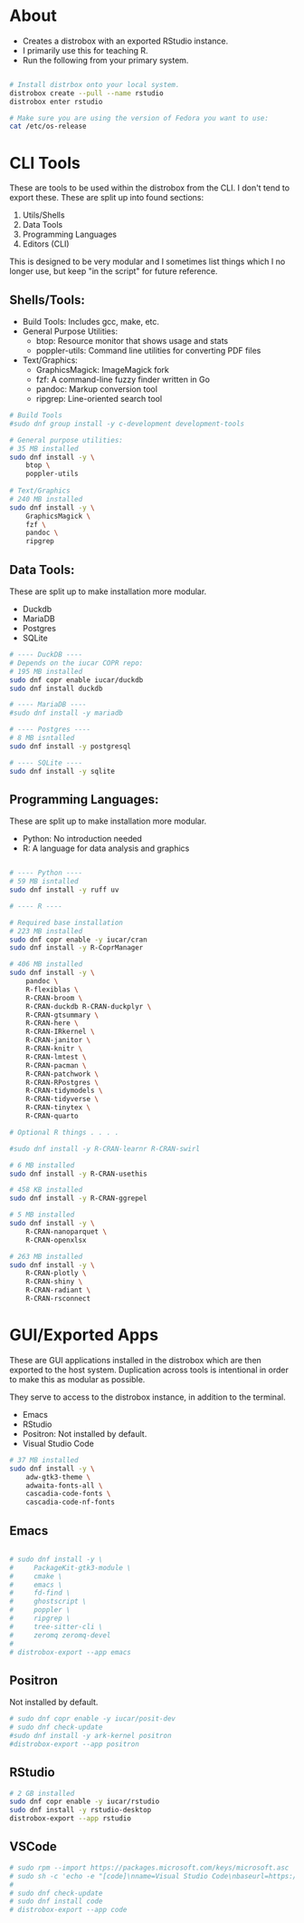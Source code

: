 # About

- Creates a distrobox with an exported RStudio instance.
- I primarily use this for teaching R.
- Run the following from your primary system.

```bash

# Install distrbox onto your local system.
distrobox create --pull --name rstudio
distrobox enter rstudio

# Make sure you are using the version of Fedora you want to use:
cat /etc/os-release
```



# CLI Tools

These are tools to be used within the distrobox from the CLI. I don't tend to
export these. These are split up into found sections:

1. Utils/Shells
2. Data Tools
3. Programming Languages
4. Editors (CLI)

This is designed to be very modular and I sometimes list things which I no
longer use, but keep "in the script" for future reference.

## Shells/Tools:

- Build Tools: Includes gcc, make, etc.
- General Purpose Utilities:
    - btop: Resource monitor that shows usage and stats
    - poppler-utils: Command line utilities for converting PDF files
- Text/Graphics:
    - GraphicsMagick: ImageMagick fork
    - fzf: A command-line fuzzy finder written in Go
    - pandoc: Markup conversion tool
    - ripgrep: Line-oriented search tool

```bash
# Build Tools
#sudo dnf group install -y c-development development-tools

# General purpose utilities:
# 35 MB installed
sudo dnf install -y \
    btop \
    poppler-utils
    
# Text/Graphics
# 240 MB installed
sudo dnf install -y \
    GraphicsMagick \
    fzf \
    pandoc \
    ripgrep
```



## Data Tools: 

These are split up to make installation more modular.

- Duckdb
- MariaDB
- Postgres
- SQLite

```bash
# ---- DuckDB ----
# Depends on the iucar COPR repo:
# 195 MB installed
sudo dnf copr enable iucar/duckdb
sudo dnf install duckdb

# ---- MariaDB ----
#sudo dnf install -y mariadb

# ---- Postgres ----
# 8 MB isntalled
sudo dnf install -y postgresql

# ---- SQLite ----
sudo dnf install -y sqlite

```


## Programming Languages: 

These are split up to make installation more modular.

- Python: No introduction needed
- R: A language for data analysis and graphics

```bash

# ---- Python ----
# 59 MB isntalled
sudo dnf install -y ruff uv

# ---- R ----

# Required base installation
# 223 MB installed
sudo dnf copr enable -y iucar/cran
sudo dnf install -y R-CoprManager

# 406 MB installed
sudo dnf install -y \
    pandoc \
    R-flexiblas \
    R-CRAN-broom \
    R-CRAN-duckdb R-CRAN-duckplyr \
    R-CRAN-gtsummary \
    R-CRAN-here \
    R-CRAN-IRkernel \
    R-CRAN-janitor \
    R-CRAN-knitr \
    R-CRAN-lmtest \
    R-CRAN-pacman \
    R-CRAN-patchwork \
    R-CRAN-RPostgres \
    R-CRAN-tidymodels \
    R-CRAN-tidyverse \
    R-CRAN-tinytex \
    R-CRAN-quarto

# Optional R things . . . . 

#sudo dnf install -y R-CRAN-learnr R-CRAN-swirl

# 6 MB installed
sudo dnf install -y R-CRAN-usethis 

# 458 KB installed
sudo dnf install -y R-CRAN-ggrepel

# 5 MB installed
sudo dnf install -y \
    R-CRAN-nanoparquet \
    R-CRAN-openxlsx

# 263 MB installed 
sudo dnf install -y \
    R-CRAN-plotly \
    R-CRAN-shiny \
    R-CRAN-radiant \
    R-CRAN-rsconnect

```



# GUI/Exported Apps

These are GUI applications installed in the distrobox which are then exported to
the host system. Duplication across tools is intentional in order to make this
as modular as possible.

They serve to access to the distrobox instance, in addition to the terminal.

- Emacs
- RStudio
- Positron: Not installed by default.
- Visual Studio Code

```bash
# 37 MB installed
sudo dnf install -y \
    adw-gtk3-theme \
    adwaita-fonts-all \
    cascadia-code-fonts \
    cascadia-code-nf-fonts
```

## Emacs

```bash

# sudo dnf install -y \
#     PackageKit-gtk3-module \
#     cmake \
#     emacs \
#     fd-find \
#     ghostscript \
#     poppler \
#     ripgrep \
#     tree-sitter-cli \
#     zeromq zeromq-devel
#
# distrobox-export --app emacs
```

## Positron

Not installed by default.

```bash
# sudo dnf copr enable -y iucar/posit-dev
# sudo dnf check-update
#sudo dnf install -y ark-kernel positron
#distrobox-export --app positron
```

## RStudio

```bash
# 2 GB installed
sudo dnf copr enable -y iucar/rstudio
sudo dnf install -y rstudio-desktop
distrobox-export --app rstudio
```

## VSCode

```bash
# sudo rpm --import https://packages.microsoft.com/keys/microsoft.asc
# sudo sh -c 'echo -e "[code]\nname=Visual Studio Code\nbaseurl=https://packages.microsoft.com/yumrepos/vscode\nenabled=1\ngpgcheck=1\ngpgkey=https://packages.microsoft.com/keys/microsoft.asc" > /etc/yum.repos.d/vscode.repo'
# 
# sudo dnf check-update
# sudo dnf install code
# distrobox-export --app code
```
